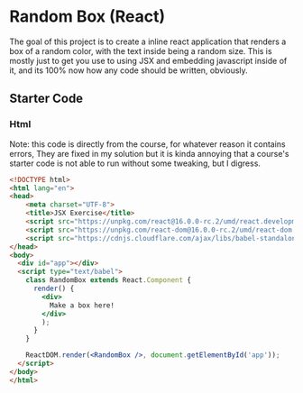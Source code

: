 # Random Box (React)

The goal of this project is to create a inline react application that renders a box of a random color, with the text inside being a random size. This is mostly just to get you use to using JSX and embedding javascript inside of it, and its 100% now how any code should be written, obviously.

## Starter Code

### Html

Note: this code is directly from the course, for whatever reason it contains errors, They are fixed in my solution but it is kinda annoying that a course's starter code is not able to run without some tweaking, but I digress.

```Html
<!DOCTYPE html>
<html lang="en">
<head>
    <meta charset="UTF-8">
    <title>JSX Exercise</title>
    <script src="https://unpkg.com/react@16.0.0-rc.2/umd/react.development.js"></script>
    <script src="https://unpkg.com/react-dom@16.0.0-rc.2/umd/react-dom.development.js"></script>
    <script src="https://cdnjs.cloudflare.com/ajax/libs/babel-standalone/6.26.0/babel.js"></script>
</head>
<body>
  <div id="app"></div>
  <script type="text/babel">
    class RandomBox extends React.Component {
      render() {
        <div>
          Make a box here!
        </div>
        );
      }
    }

    ReactDOM.render(<RandomBox />, document.getElementById('app'));
  </script>
</body>
</html>
```
